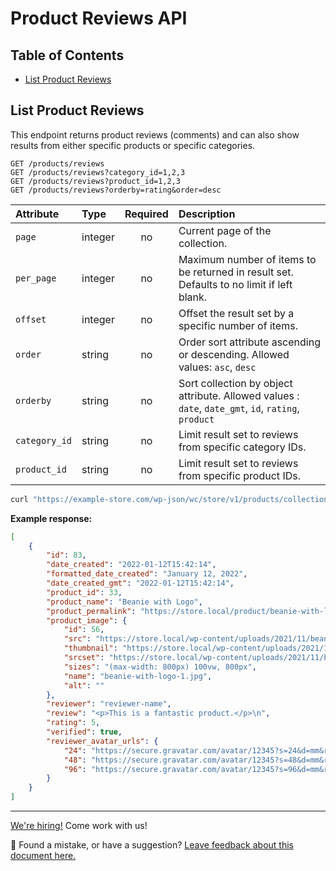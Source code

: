 # Product Reviews API <!-- omit in toc -->

## Table of Contents <!-- omit in toc -->

-   [List Product Reviews](#list-product-reviews)

## List Product Reviews

This endpoint returns product reviews (comments) and can also show results from either specific products or specific categories.

```http
GET /products/reviews
GET /products/reviews?category_id=1,2,3
GET /products/reviews?product_id=1,2,3
GET /products/reviews?orderby=rating&order=desc
```

| Attribute     | Type    | Required | Description                                                                                         |
| :------------ | :------ | :------: | :-------------------------------------------------------------------------------------------------- |
| `page`        | integer |    no    | Current page of the collection.                                                                     |
| `per_page`    | integer |    no    | Maximum number of items to be returned in result set. Defaults to no limit if left blank.           |
| `offset`      | integer |    no    | Offset the result set by a specific number of items.                                                |
| `order`       | string  |    no    | Order sort attribute ascending or descending. Allowed values: `asc`, `desc`                         |
| `orderby`     | string  |    no    | Sort collection by object attribute. Allowed values : `date`, `date_gmt`, `id`, `rating`, `product` |
| `category_id` | string  |    no    | Limit result set to reviews from specific category IDs.                                             |
| `product_id`  | string  |    no    | Limit result set to reviews from specific product IDs.                                              |

```sh
curl "https://example-store.com/wp-json/wc/store/v1/products/collection-data?calculate_price_range=true&calculate_attribute_counts=pa_size,pa_color&calculate_rating_counts=true"
```

**Example response:**

```json
[
	{
		"id": 83,
		"date_created": "2022-01-12T15:42:14",
		"formatted_date_created": "January 12, 2022",
		"date_created_gmt": "2022-01-12T15:42:14",
		"product_id": 33,
		"product_name": "Beanie with Logo",
		"product_permalink": "https://store.local/product/beanie-with-logo/",
		"product_image": {
			"id": 56,
			"src": "https://store.local/wp-content/uploads/2021/11/beanie-with-logo-1.jpg",
			"thumbnail": "https://store.local/wp-content/uploads/2021/11/beanie-with-logo-1-324x324.jpg",
			"srcset": "https://store.local/wp-content/uploads/2021/11/beanie-with-logo-1.jpg 800w, https://store.local/wp-content/uploads/2021/11/beanie-with-logo-1-324x324.jpg 324w, https://store.local/wp-content/uploads/2021/11/beanie-with-logo-1-100x100.jpg 100w, https://store.local/wp-content/uploads/2021/11/beanie-with-logo-1-416x416.jpg 416w, https://store.local/wp-content/uploads/2021/11/beanie-with-logo-1-300x300.jpg 300w, https://store.local/wp-content/uploads/2021/11/beanie-with-logo-1-150x150.jpg 150w, https://store.local/wp-content/uploads/2021/11/beanie-with-logo-1-768x768.jpg 768w",
			"sizes": "(max-width: 800px) 100vw, 800px",
			"name": "beanie-with-logo-1.jpg",
			"alt": ""
		},
		"reviewer": "reviewer-name",
		"review": "<p>This is a fantastic product.</p>\n",
		"rating": 5,
		"verified": true,
		"reviewer_avatar_urls": {
			"24": "https://secure.gravatar.com/avatar/12345?s=24&d=mm&r=g",
			"48": "https://secure.gravatar.com/avatar/12345?s=48&d=mm&r=g",
			"96": "https://secure.gravatar.com/avatar/12345?s=96&d=mm&r=g"
		}
	}
]
```

<!-- FEEDBACK -->

---

[We're hiring!](https://woocommerce.com/careers/) Come work with us!

🐞 Found a mistake, or have a suggestion? [Leave feedback about this document here.](https://github.com/woocommerce/woocommerce-blocks/issues/new?assignees=&labels=type%3A+documentation&template=--doc-feedback.md&title=Feedback%20on%20./src/StoreApi/docs/product-reviews.md)

<!-- /FEEDBACK -->
